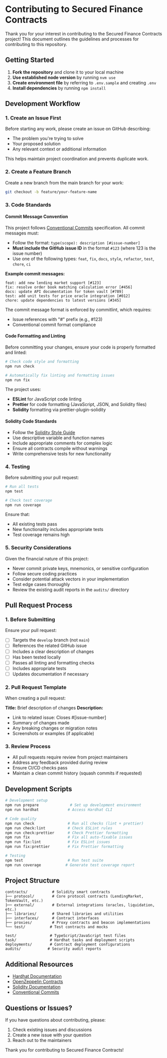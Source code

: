 # Contributing to Secured Finance Contracts

Thank you for your interest in contributing to the Secured Finance Contracts project! This document outlines the guidelines and processes for contributing to this repository.

## Getting Started

1. **Fork the repository** and clone it to your local machine
2. **Use established node version** by running `nvm use`
3. **Create environment file** by referring to `.env.sample` and creating `.env`
4. **Install dependencies** by running `npm install`

## Development Workflow

### 1. Create an Issue First

Before starting any work, please create an issue on GitHub describing:

- The problem you're trying to solve
- Your proposed solution
- Any relevant context or additional information

This helps maintain project coordination and prevents duplicate work.

### 2. Create a Feature Branch

Create a new branch from the main branch for your work:

```bash
git checkout -b feature/your-feature-name
```

### 3. Code Standards

#### Commit Message Convention

This project follows [Conventional Commits](https://www.conventionalcommits.org/) specification. All commit messages must:

- Follow the format: `type(scope): description [#issue-number]`
- **Must include the GitHub issue ID** in the format `#123` (where 123 is the issue number)
- Use one of the following types: `feat`, `fix`, `docs`, `style`, `refactor`, `test`, `chore`, `ci`

**Example commit messages:**

```
feat: add new lending market support [#123]
fix: resolve order book matching calculation error [#456]
docs: update API documentation for token vault [#789]
test: add unit tests for price oracle integration [#012]
chore: update dependencies to latest versions [#345]
```

The commit message format is enforced by commitlint, which requires:

- Issue references with "#" prefix (e.g., #123)
- Conventional commit format compliance

#### Code Formatting and Linting

Before committing your changes, ensure your code is properly formatted and linted:

```bash
# Check code style and formatting
npm run check

# Automatically fix linting and formatting issues
npm run fix
```

The project uses:

- **ESLint** for JavaScript code linting
- **Prettier** for code formatting (JavaScript, JSON, and Solidity files)
- **Solidity** formatting via prettier-plugin-solidity

#### Solidity Code Standards

- Follow the [Solidity Style Guide](https://docs.soliditylang.org/en/latest/style-guide.html)
- Use descriptive variable and function names
- Include appropriate comments for complex logic
- Ensure all contracts compile without warnings
- Write comprehensive tests for new functionality

### 4. Testing

Before submitting your pull request:

```bash
# Run all tests
npm test

# Check test coverage
npm run coverage
```

Ensure that:

- All existing tests pass
- New functionality includes appropriate tests
- Test coverage remains high

### 5. Security Considerations

Given the financial nature of this project:

- Never commit private keys, mnemonics, or sensitive configuration
- Follow secure coding practices
- Consider potential attack vectors in your implementation
- Test edge cases thoroughly
- Review the existing audit reports in the `audits/` directory

## Pull Request Process

### 1. Before Submitting

Ensure your pull request:

- [ ] Targets the `develop` branch (not `main`)
- [ ] References the related GitHub issue
- [ ] Includes a clear description of changes
- [ ] Has been tested locally
- [ ] Passes all linting and formatting checks
- [ ] Includes appropriate tests
- [ ] Updates documentation if necessary

### 2. Pull Request Template

When creating a pull request:

**Title:** Brief description of changes
**Description:**

- Link to related issue: Closes #[issue-number]
- Summary of changes made
- Any breaking changes or migration notes
- Screenshots or examples (if applicable)

### 3. Review Process

- All pull requests require review from project maintainers
- Address any feedback provided during review
- Ensure CI/CD checks pass
- Maintain a clean commit history (squash commits if requested)

## Development Scripts

```bash
# Development setup
npm run prepare              # Set up development environment
npm run hardhat             # Access Hardhat CLI

# Code quality
npm run check               # Run all checks (lint + prettier)
npm run check:lint          # Check ESLint rules
npm run check:prettier      # Check Prettier formatting
npm run fix                 # Fix all auto-fixable issues
npm run fix:lint            # Fix ESLint issues
npm run fix:prettier        # Fix Prettier formatting

# Testing
npm test                    # Run test suite
npm run coverage           # Generate test coverage report
```

## Project Structure

```
contracts/           # Solidity smart contracts
├── protocol/        # Core protocol contracts (LendingMarket, TokenVault, etc.)
├── external/        # External integrations (oracles, liquidation, etc.)
├── libraries/       # Shared libraries and utilities
├── interfaces/      # Contract interfaces
├── proxies/         # Proxy contracts and beacon implementations
└── test/           # Test contracts and mocks

test/               # TypeScript/JavaScript test files
task/               # Hardhat tasks and deployment scripts
deployments/        # Contract deployment configurations
audits/            # Security audit reports
```

## Additional Resources

- [Hardhat Documentation](https://hardhat.org/docs)
- [OpenZeppelin Contracts](https://docs.openzeppelin.com/contracts/)
- [Solidity Documentation](https://docs.soliditylang.org/)
- [Conventional Commits](https://www.conventionalcommits.org/)

## Questions or Issues?

If you have questions about contributing, please:

1. Check existing issues and discussions
2. Create a new issue with your question
3. Reach out to the maintainers

Thank you for contributing to Secured Finance Contracts!
